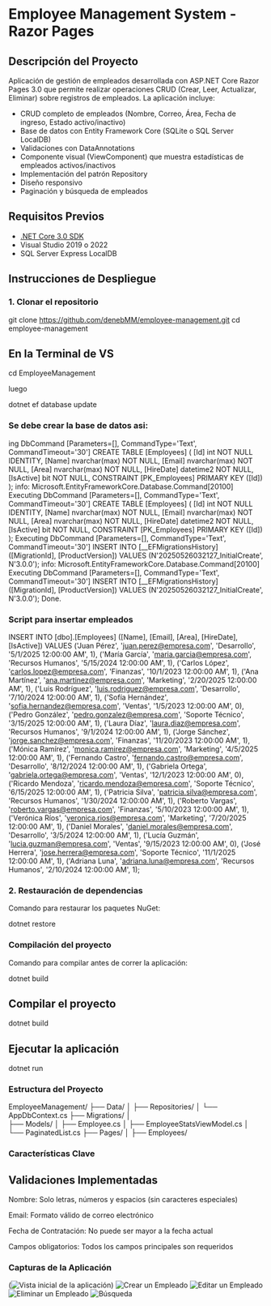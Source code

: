 # Employee Management System - Razor Pages

## Descripción del Proyecto

Aplicación de gestión de empleados desarrollada con ASP.NET Core Razor Pages 3.0 que permite realizar operaciones CRUD (Crear, Leer, Actualizar, Eliminar) sobre registros de empleados. La aplicación incluye:

- CRUD completo de empleados (Nombre, Correo, Área, Fecha de ingreso, Estado activo/inactivo)
- Base de datos con Entity Framework Core (SQLite o SQL Server LocalDB)
- Validaciones con DataAnnotations
- Componente visual (ViewComponent) que muestra estadísticas de empleados activos/inactivos
- Implementación del patrón Repository
- Diseño responsivo
- Paginación y búsqueda de empleados

## Requisitos Previos

- [.NET Core 3.0 SDK](https://dotnet.microsoft.com/download/dotnet-core/3.0)
- Visual Studio 2019 o 2022
- SQL Server Express LocalDB 

## Instrucciones de Despliegue

### 1. Clonar el repositorio

git clone https://github.com/denebMM/employee-management.git
cd employee-management

## En la Terminal de VS
cd EmployeeManagement
  
  luego 

dotnet ef database update

### Se debe crear la base de datos asi:


ing DbCommand [Parameters=[], CommandType='Text', CommandTimeout='30']
CREATE TABLE [Employees] (
    [Id] int NOT NULL IDENTITY,
    [Name] nvarchar(max) NOT NULL,
    [Email] nvarchar(max) NOT NULL,
    [Area] nvarchar(max) NOT NULL,
    [HireDate] datetime2 NOT NULL,
    [IsActive] bit NOT NULL,
    CONSTRAINT [PK_Employees] PRIMARY KEY ([Id])
);
info: Microsoft.EntityFrameworkCore.Database.Command[20100]
      Executing DbCommand [Parameters=[], CommandType='Text', CommandTimeout='30']
      CREATE TABLE [Employees] (
          [Id] int NOT NULL IDENTITY,
          [Name] nvarchar(max) NOT NULL,
          [Email] nvarchar(max) NOT NULL,
          [Area] nvarchar(max) NOT NULL,
          [HireDate] datetime2 NOT NULL,
          [IsActive] bit NOT NULL,
          CONSTRAINT [PK_Employees] PRIMARY KEY ([Id])
      );
Executing DbCommand [Parameters=[], CommandType='Text', CommandTimeout='30']
INSERT INTO [__EFMigrationsHistory] ([MigrationId], [ProductVersion])
VALUES (N'20250526032127_InitialCreate', N'3.0.0');
info: Microsoft.EntityFrameworkCore.Database.Command[20100]
      Executing DbCommand [Parameters=[], CommandType='Text', CommandTimeout='30']
      INSERT INTO [__EFMigrationsHistory] ([MigrationId], [ProductVersion])
      VALUES (N'20250526032127_InitialCreate', N'3.0.0');
Done.


### Script para insertar empleados

INSERT INTO [dbo].[Employees] ([Name], [Email], [Area], [HireDate], [IsActive])
VALUES
('Juan Pérez', 'juan.perez@empresa.com', 'Desarrollo', '5/1/2025 12:00:00 AM', 1),
('María García', 'maria.garcia@empresa.com', 'Recursos Humanos', '5/15/2024 12:00:00 AM', 1),
('Carlos López', 'carlos.lopez@empresa.com', 'Finanzas', '10/1/2023 12:00:00 AM', 1),
('Ana Martínez', 'ana.martinez@empresa.com', 'Marketing', '2/20/2025 12:00:00 AM', 1),
('Luis Rodríguez', 'luis.rodriguez@empresa.com', 'Desarrollo', '7/10/2024 12:00:00 AM', 1),
('Sofía Hernández', 'sofia.hernandez@empresa.com', 'Ventas', '1/5/2023 12:00:00 AM', 0),
('Pedro González', 'pedro.gonzalez@empresa.com', 'Soporte Técnico', '3/15/2025 12:00:00 AM', 1),
('Laura Díaz', 'laura.diaz@empresa.com', 'Recursos Humanos', '9/1/2024 12:00:00 AM', 1),
('Jorge Sánchez', 'jorge.sanchez@empresa.com', 'Finanzas', '11/20/2023 12:00:00 AM', 1),
('Mónica Ramírez', 'monica.ramirez@empresa.com', 'Marketing', '4/5/2025 12:00:00 AM', 1),
('Fernando Castro', 'fernando.castro@empresa.com', 'Desarrollo', '8/12/2024 12:00:00 AM', 1),
('Gabriela Ortega', 'gabriela.ortega@empresa.com', 'Ventas', '12/1/2023 12:00:00 AM', 0),
('Ricardo Mendoza', 'ricardo.mendoza@empresa.com', 'Soporte Técnico', '6/15/2025 12:00:00 AM', 1),
('Patricia Silva', 'patricia.silva@empresa.com', 'Recursos Humanos', '1/30/2024 12:00:00 AM', 1),
('Roberto Vargas', 'roberto.vargas@empresa.com', 'Finanzas', '5/10/2023 12:00:00 AM', 1),
('Verónica Ríos', 'veronica.rios@empresa.com', 'Marketing', '7/20/2025 12:00:00 AM', 1),
('Daniel Morales', 'daniel.morales@empresa.com', 'Desarrollo', '3/5/2024 12:00:00 AM', 1),
('Lucía Guzmán', 'lucia.guzman@empresa.com', 'Ventas', '9/15/2023 12:00:00 AM', 0),
('José Herrera', 'jose.herrera@empresa.com', 'Soporte Técnico', '11/1/2025 12:00:00 AM', 1),
('Adriana Luna', 'adriana.luna@empresa.com', 'Recursos Humanos', '2/10/2024 12:00:00 AM', 1);


### 2. Restauración de dependencias
Comando para restaurar los paquetes NuGet:

dotnet restore

### Compilación del proyecto
Comando para compilar antes de correr la aplicación:

dotnet build

## Compilar el proyecto

dotnet build

## Ejecutar la aplicación

dotnet run

### Estructura del Proyecto

EmployeeManagement/
├── Data/
│   ├── Repositories/
│   └── AppDbContext.cs
├── Migrations/
│   
├── Models/
│   ├── Employee.cs
│   ├── EmployeeStatsViewModel.cs
│   └── PaginatedList.cs
├── Pages/
│   ├── Employees/

### Características Clave

## Validaciones Implementadas

Nombre: Solo letras, números y espacios (sin caracteres especiales)

Email: Formato válido de correo electrónico

Fecha de Contratación: No puede ser mayor a la fecha actual

Campos obligatorios: Todos los campos principales son requeridos

### Capturas de la Aplicación

(![Vista inicial de la aplicación](EmployeeManagement/assets/listaCompleta.png))
![Crear un Empleado](EmployeeManagement/assets/crear.png)
![Editar un Empleado](EmployeeManagement/assets/editar.png)
![Eliminar un Empleado](EmployeeManagement/assets/eliminar.png)
![Búsqueda](EmployeeManagement/assets/busqueda.png)